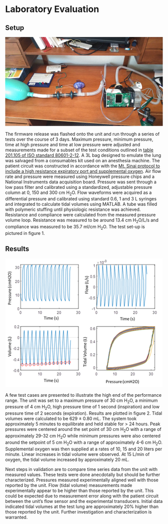 # Laboratory Evaluation

<!--
To be written.  Currently the modified firmware is being evaluated by
research labs and pulmnologists.  There are other pieces necessary to
use the devices in a clinical setting, such as virus filters, O2 inputs,
remote access consoles, alarms, etc.

provide a roadmap for how these modified CPAP devices could be used.

The UK's [Rapidly Manufactured Ventilator Standards](https://docs.google.com/spreadsheets/d/17EJ9TN6O1wqP4c-lIn5hbmuMRrto7M_KXHf17zjNSLk/edit#gid=704151435)
have criteria that should be met before this sort of modification can be deployed.

Does running the pump at 30 cm H<sub>2</sub>O cause a reduction in the
life of the machine?
-->

## Setup

![Figure 1: Experimental setup](images/evaluation-setup.jpg "Figure 1: Experimental setup")

The firmware release was flashed onto the unit and run through a
series of tests over the course of 3 days.  Maximum pressure, minimum
pressure, time at high pressure and time at low pressure were adjusted
and measurements made for a subset of the test conditions outlined in
[table 201.105 of ISO standard 80601-2-12](https://standard.no/Global/PDF/Koronakrisen%20tilgjengelig%20kostnadsfritt%202020/ISO80601-2-12_2020.pdf#page=44 "Particular requirements for basic safety and essential performance of critical care ventilators.").
A 3L bag designed to emulate the lung was salvaged from a consumables
kit used on an anesthesia machine.  The patient circuit was constructed
in accordance with the
[Mt. Sinai protocol to include a high resistance expiratory port and supplemental oxygen](https://health.mountsinai.org/wp-content/uploads/sites/14/2020/04/NIV-to-Ventilator-Modification-Protocol-v1.02-for-posting.pdf).
Air flow rate and pressure
were measured using Honeywell pressure chips and a National Instruments
data acquisition board.  Pressure was sent through a low pass filter and
calibrated using a standardized, adjustable pressure column at 0, 150
and 300 cm H<sub>2</sub>O.  Flow waveforms were acquired as a differential pressure
and calibrated using standard 0.6, 1 and 3 L syringes and integrated to
calculate tidal volumes using MATLAB.  A tube was filled with polymeric
stuffing until physiologic resistance was achieved.  Resistance and
compliance were calculated from the measured pressure volume loop.
Resistance was measured to be around 13.4 cm H<sub>2</sub>O/L/s and compliance was
measured to be 35.7 ml/cm H<sub>2</sub>O.   The test set-up is pictured in figure 1.

## Results

![Figure 2: PV curves](images/pv.png "Figure 2: PV curves")

A few test cases are presented to illustrate the high end of the
performance range.  The unit was set to a maximum pressure of 30 cm H<sub>2</sub>O, a
minimum pressure of 4 cm H<sub>2</sub>O, high pressure time of 1 second (inspiration)
and low pressure time of 2 seconds (expiration).  Results are plotted in figure 2.
Tidal volumes were calculated to be 629 ± 0.80 mL.  The system took
approximately 5 minutes to equilibrate and held stable for > 24 hours.
Peak pressures were centered around the set point of 30 cm H<sub>2</sub>O with a
range of approximately 29-32 cm H<sub>2</sub>O while minimum pressures were also
centered around the setpoint of 5 cm H<sub>2</sub>O with a range of approximately 4-6
cm H<sub>2</sub>O.  Supplemental oxygen was then supplied at a rates of 10, 15 and
20 liters per minute.  Linear increases in tidal volume were observed.
At 15 L/min of oxygen, the tidal volume increased by approximately 20 mL.  

Next steps in validation are to compare time series data from the unit
with measured values.  These tests were done anecdotally but should be
further characterized.  Pressures measured experimentally aligned well
with those reported by the unit.  Flow (tidal volume) measurements made
experimentally appear to be higher than those reported by the unit.
This could be expected due to measurement error along with the patient
circuit between the unit’s flow sensor and the experimental transducers.
Initial data indicated tidal volumes at the test lung are approximately
20% higher than those reported by the unit.  Further investigation and
characterization is warranted.

